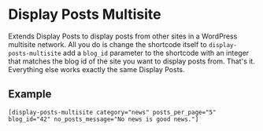 # Display Posts Multisite

Extends Display Posts to display posts from other sites in a WordPress multisite network. All you do is change the shortcode itself to `display-posts-multisite` add a `blog_id` parameter to the shortcode with an integer that matches the blog id of the site you want to display posts from. That's it. Everything else works exactly the same Display Posts.

## Example

```[display-posts-multisite category="news" posts_per_page="5" blog_id="42" no_posts_message="No news is good news."]```
